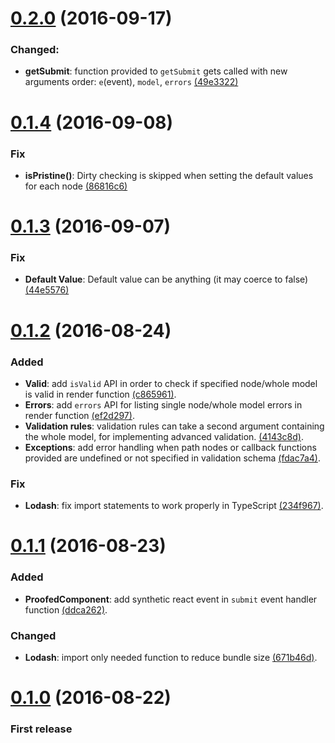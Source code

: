 # [0.2.0](https://github.com/elboman/proofed/releases/tag/0.2.0) (2016-09-17)
### Changed:
- **getSubmit**: function provided to `getSubmit` gets called with new arguments order: `e`(event), `model`, `errors` [(49e3322)](https://github.com/elboman/proofed/commit/49e3322424b049e4680a210a02fdf5860169d767)

# [0.1.4](https://github.com/elboman/proofed/releases/tag/0.1.4) (2016-09-08)
### Fix
- **isPristine()**: Dirty checking is skipped when setting the default values for each node [(86816c6)](https://github.com/elboman/proofed/commit/86816c6c25a8a73413ee138e4049162bd7b5541f)

# [0.1.3](https://github.com/elboman/proofed/releases/tag/0.1.3) (2016-09-07)
### Fix
- **Default Value**: Default value can be anything (it may coerce to false) [(44e5576)](https://github.com/elboman/proofed/commit/44e5576dc2e36afd81c2cb6daf4ca738b898b4c0)

# [0.1.2](https://github.com/elboman/proofed/releases/tag/0.1.2) (2016-08-24)
### Added
- **Valid**: add `isValid` API in order to check if specified node/whole model is valid in render function [(c865961)](https://github.com/elboman/proofed/commit/c8659611db10159c612fe826e9ec7d9a2dd6220d).
- **Errors**: add `errors` API for listing single node/whole model errors in render function [(ef2d297)](https://github.com/elboman/proofed/commit/ef2d29721af721ee2a67eb9009f92001d8c903ec).
- **Validation rules**: validation rules can take a second argument containing the whole model, for implementing advanced validation. [(4143c8d)](https://github.com/elboman/proofed/commit/4143c8d3b88f990d05dab26fc81101c8c1c80f0e). 
- **Exceptions**: add error handling when path nodes or callback functions provided are undefined or not specified in validation schema [(fdac7a4)](https://github.com/elboman/proofed/commit/fdac7a4433b5ff7073312462dfe0be2fd8af42c8).

### Fix
- **Lodash**: fix import statements to work properly in TypeScript [(234f967)](https://github.com/elboman/proofed/commit/234f967e735c709a8f61ee6da3c5e67162418b7c).

# [0.1.1](https://github.com/elboman/proofed/releases/tag/0.1.1) (2016-08-23)
### Added
- **ProofedComponent**: add synthetic react event in `submit` event handler function [(ddca262)](https://github.com/elboman/proofed/commit/ddca262cecf183dd8bcd743a6e63189d32b3ea0e).

### Changed
- **Lodash**: import only needed function to reduce bundle size [(671b46d)](https://github.com/elboman/proofed/commit/671b46d9513847dbe6b4d227b3b48010aa17bcd2).

# [0.1.0](https://github.com/elboman/proofed/releases/tag/0.1.0) (2016-08-22)
### First release